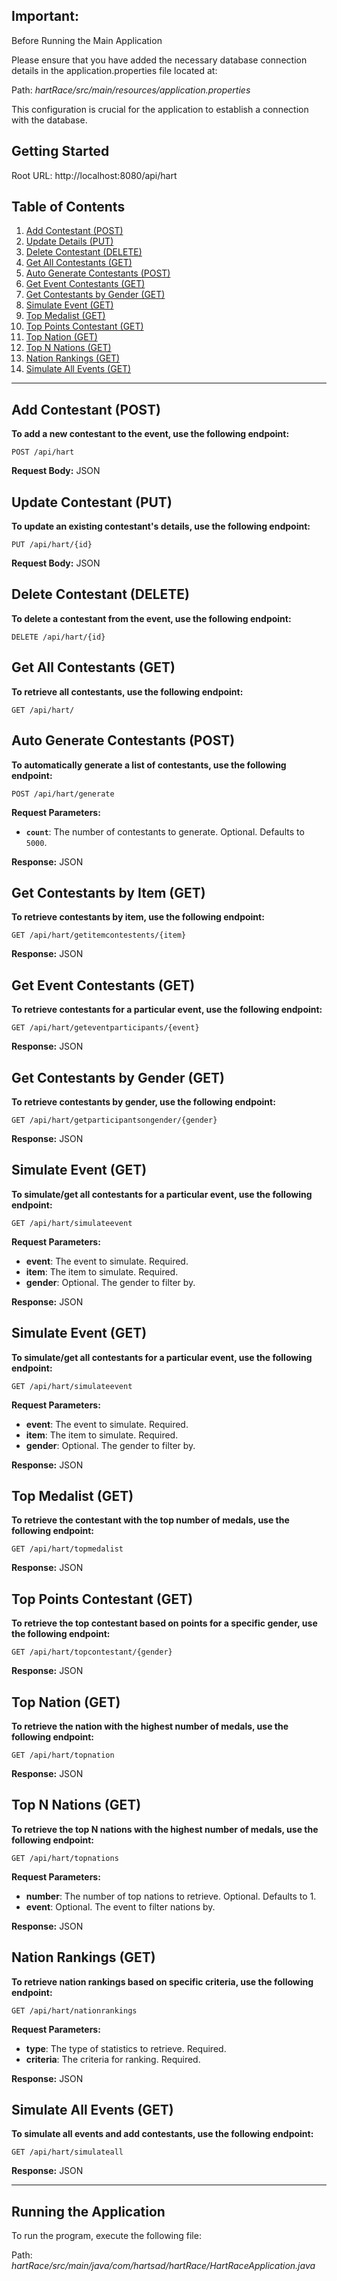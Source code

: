 ## Important:
Before Running the Main Application

Please ensure that you have added the necessary database connection details in the application.properties file located at:

Path: *hartRace/src/main/resources/application.properties*

This configuration is crucial for the application to establish a connection with the database.

## Getting Started
Root URL: http://localhost:8080/api/hart

## Table of Contents
1. [Add Contestant (POST)](#add-contestant-post)
2. [Update Details (PUT)](#update-contestant-put)
3. [Delete Contestant (DELETE)](#delete-contestant-delete)
4. [Get All Contestants (GET)](#get-all-contestants-get)
5. [Auto Generate Contestants (POST)](#auto-generate-contestants-post)
6. [Get Event Contestants (GET)](#get-event-contestants-get)
7. [Get Contestants by Gender (GET)](#get-contestants-by-gender-get)
8. [Simulate Event (GET)](#simulate-event-get)
9. [Top Medalist (GET)](#top-medalist-get)
10. [Top Points Contestant (GET)](#top-points-contestant-get)
11. [Top Nation (GET)](#top-nation-get)
12. [Top N Nations (GET)](#top-n-nations-get)
13. [Nation Rankings (GET)](#nation-rankings-get)
14. [Simulate All Events (GET)](#simulate-all-events-get)

---

## Add Contestant (POST)

**To add a new contestant to the event, use the following endpoint:**

`POST /api/hart`

**Request Body:** JSON

## Update Contestant (PUT)

**To update an existing contestant's details, use the following endpoint:**

`PUT /api/hart/{id}`

**Request Body:** JSON

## Delete Contestant (DELETE)

**To delete a contestant from the event, use the following endpoint:**

`DELETE /api/hart/{id}`

## Get All Contestants (GET)

**To retrieve all contestants, use the following endpoint:**

`GET /api/hart/`

## Auto Generate Contestants (POST)

**To automatically generate a list of contestants, use the following endpoint:**

`POST /api/hart/generate`

**Request Parameters:**

- **`count`**: The number of contestants to generate. Optional. Defaults to `5000`.

**Response:** JSON

## Get Contestants by Item (GET)

**To retrieve contestants by item, use the following endpoint:**

`GET /api/hart/getitemcontestents/{item}`

**Response:** JSON

## Get Event Contestants (GET)

**To retrieve contestants for a particular event, use the following endpoint:**

`GET /api/hart/geteventparticipants/{event}`

**Response:** JSON

## Get Contestants by Gender (GET)

**To retrieve contestants by gender, use the following endpoint:**

`GET /api/hart/getparticipantsongender/{gender}`

**Response:** JSON

## Simulate Event (GET)

**To simulate/get all contestants for a particular event, use the following endpoint:**

`GET /api/hart/simulateevent`

**Request Parameters:**
- **event**: The event to simulate. Required.
- **item**: The item to simulate. Required.
- **gender**: Optional. The gender to filter by.

**Response:** JSON

## Simulate Event (GET)

**To simulate/get all contestants for a particular event, use the following endpoint:**

`GET /api/hart/simulateevent`

**Request Parameters:**
- **event**: The event to simulate. Required.
- **item**: The item to simulate. Required.
- **gender**: Optional. The gender to filter by.

**Response:** JSON


## Top Medalist (GET)

**To retrieve the contestant with the top number of medals, use the following endpoint:**

`GET /api/hart/topmedalist`

**Response:** JSON

## Top Points Contestant (GET)

**To retrieve the top contestant based on points for a specific gender, use the following endpoint:**

`GET /api/hart/topcontestant/{gender}`

**Response:** JSON

## Top Nation (GET)

**To retrieve the nation with the highest number of medals, use the following endpoint:**

`GET /api/hart/topnation`

**Response:** JSON

## Top N Nations (GET)

**To retrieve the top N nations with the highest number of medals, use the following endpoint:**

`GET /api/hart/topnations`

**Request Parameters:**
- **number**: The number of top nations to retrieve. Optional. Defaults to 1.
- **event**: Optional. The event to filter nations by.

**Response:** JSON

## Nation Rankings (GET)

**To retrieve nation rankings based on specific criteria, use the following endpoint:**

`GET /api/hart/nationrankings`

**Request Parameters:**
- **type**: The type of statistics to retrieve. Required.
- **criteria**: The criteria for ranking. Required.

**Response:** JSON

## Simulate All Events (GET)

**To simulate all events and add contestants, use the following endpoint:**

`GET /api/hart/simulateall`

**Response:** JSON

---

## Running the Application
To run the program, execute the following file:

Path: *hartRace/src/main/java/com/hartsad/hartRace/HartRaceApplication.java*

